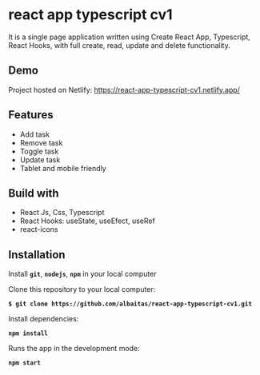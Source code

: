 # react app typescript cv1

It is a single page application written using Create React App, Typescript, React Hooks, with full create, read, update and delete functionality.

## Demo

Project hosted on Netlify: https://react-app-typescript-cv1.netlify.app/

## Features

- Add task
- Remove task
- Toggle task
- Update task
- Tablet and mobile friendly

## Build with

- React Js, Css, Typescript
- React Hooks: useState, useEfect, useRef
- react-icons

## Installation

Install **`git`**, **`nodejs`**, **`npm`** in your local computer

Clone this repository to your local computer:

**`$ git clone https://github.com/albaitas/react-app-typescript-cv1.git`**

Install dependencies:

**`npm install`**

Runs the app in the development mode:

**`npm start`**
